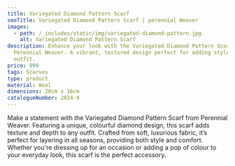 ```yaml
---
title: Variegated Diamond Pattern Scarf
seoTitle: Variegated Diamond Pattern Scarf | perennial Weaver
images:
  - path: /_includes/static/img/variegated-diamond-pattern.jpg
    alt: Variegated Diamond Pattern Scarf
description: Enhance your look with the Variegated Diamond Pattern Scarf from
  Perennial Weaver. A vibrant, textured design perfect for adding style to any
  outfit.
price: 999
tags: Scarves
type: product
material: Wool
dimensions: 20cm x 16cm
catalogueNumber: 2024-9
---
```

Make a statement with the Variegated Diamond Pattern Scarf from Perennial Weaver. Featuring a unique, colourful diamond design, this scarf adds texture and depth to any outfit. Crafted from soft, luxurious fabric, it’s perfect for layering in all seasons, providing both style and comfort. Whether you're dressing up for an occasion or adding a pop of colour to your everyday look, this scarf is the perfect accessory.
